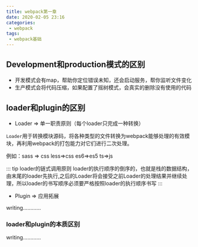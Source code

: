 ```yaml
---
title: webpack第一章
date: 2020-02-05 23:16
categories: 
 - webpack
tags: 
 - webpack基础
---
```


## Development和production模式的区别

- 开发模式会有map，帮助你定位错误未知，还会启动服务，帮你监听文件变化
- 生产模式会将代码压缩，如果配置了摇树模式，会真实的删除没有使用的代码

## loader和plugin的区别

- Loader => 单一职责原则（每个loader只完成一种转换）

`Loader`用于转换模块源码，将各种类型的文件转换为webpack能够处理的有效模块，再利用webpack的打包能力对它们进行二次处理。

例如：sass => css less=>css es6=>es5 ts=>js

::: tip loader的链式调用原则
  loader的执行顺序的倒序的，也就是栈的数据结构，由末尾的loader先执行,之后的Loader将会接受之前Loader的处理结果并继续处理，所以loader的书写顺序必须要严格按照loader的执行顺序书写
:::

- Plugin => 应用拓展

writing…………

### loader和plugin的本质区别

writing…………


